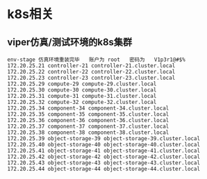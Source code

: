 # k8s相关

## viper仿真/测试环境的k8s集群

    
    env-stage 仿真环境重装完毕   账户为 root   密码为   V1p3r1@#$%
    172.20.25.21 controller-21 controller-21.cluster.local
    172.20.25.22 controller-22 controller-22.cluster.local
    172.20.25.23 controller-23 controller-23.cluster.local
    172.20.25.29 compute-29 compute-29.cluster.local
    172.20.25.30 compute-30 compute-30.cluster.local
    172.20.25.31 compute-31 compute-31.cluster.local
    172.20.25.32 compute-32 compute-32.cluster.local
    172.20.25.34 component-34 component-34.cluster.local
    172.20.25.35 component-35 component-35.cluster.local
    172.20.25.36 component-36 component-36.cluster.local
    172.20.25.37 component-37 component-37.cluster.local
    172.20.25.38 component-38 component-38.cluster.local
    172.20.25.39 object-storage-39 object-storage-39.cluster.local
    172.20.25.40 object-storage-40 object-storage-40.cluster.local
    172.20.25.41 object-storage-41 object-storage-41.cluster.local
    172.20.25.42 object-storage-42 object-storage-42.cluster.local
    172.20.25.43 object-storage-43 object-storage-43.cluster.local
    172.20.25.44 object-storage-44 object-storage-44.cluster.local

